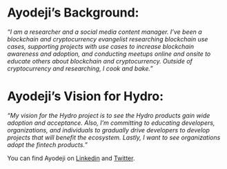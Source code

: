 # Ayodeji’s Background:

*“I am a researcher and a social media content manager. I’ve been a blockchain and cryptocurrency evangelist researching blockchain use cases, supporting projects with use cases to increase blockchain awareness and adoption, and conducting meetups online and onsite to educate others about blockchain and cryptocurrency. Outside of cryptocurrency and researching, I cook and bake.”*  

# Ayodeji’s Vision for Hydro:

*“My vision for the Hydro project is to see the Hydro products gain wide adoption and acceptance. Also, I’m committing to educating developers, organizations, and individuals to gradually drive developers to develop projects that will benefit the ecosystem. Lastly, I want to see organizations adopt the fintech products.”* 

You can find Ayodeji on [Linkedin](https://www.linkedin.com/in/ayodeji-israel-awosika-69924124) and [Twitter](https://twitter.com/Ebunayo08).
